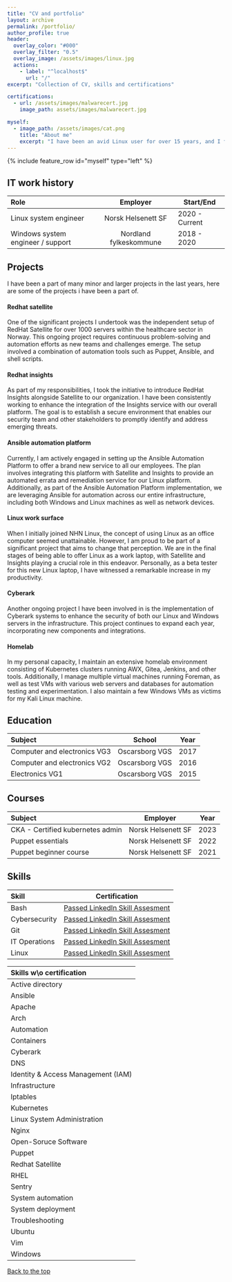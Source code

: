 ```yaml
---
title: "CV and portfolio"
layout: archive
permalink: /portfolio/
author_profile: true
header:
  overlay_color: "#000"
  overlay_filter: "0.5"
  overlay_image: /assets/images/linux.jpg
  actions:
    - label: "^localhost$"
      url: "/"
excerpt: "Collection of CV, skills and certifications"

certifications:
  - url: /assets/images/malwarecert.jpg
    image_path: assets/images/malwarecert.jpg

myself:
  - image_path: /assets/images/cat.png
    title: "About me"
    excerpt: "I have been an avid Linux user for over 15 years, and I find great joy in optimizing systems, whether it's my personal work laptop or automating multiple servers using cutting-edge technologies. I consider myself someone who thinks outside the box when it comes to efficient Linux workflows, and I thrive in the terminal environment."
---
```


{% include feature_row id="myself" type="left" %}

## IT work history

|                Role                |        Employer        |    Start/End    |
| :--------------------------------- | :--------------------: | ----------------|
| Linux system engineer              |   Norsk Helsenett SF   | 2020 - Current  |
| Windows system engineer / support  | Nordland fylkeskommune | 2018 - 2020     |

## Projects
I have been a part of many minor and larger projects in the last years, here are some of the projects i have been a part of.
#### Redhat satellite
One of the significant projects I undertook was the independent setup of RedHat Satellite for over 1000 servers within the healthcare sector in Norway. This ongoing project requires continuous problem-solving and automation efforts as new teams and challenges emerge. The setup involved a combination of automation tools such as Puppet, Ansible, and shell scripts.
#### Redhat insights
As part of my responsibilities, I took the initiative to introduce RedHat Insights alongside Satellite to our organization. I have been consistently working to enhance the integration of the Insights service with our overall platform. The goal is to establish a secure environment that enables our security team and other stakeholders to promptly identify and address emerging threats.
#### Ansible automation platform
Currently, I am actively engaged in setting up the Ansible Automation Platform to offer a brand new service to all our employees. The plan involves integrating this platform with Satellite and Insights to provide an automated errata and remediation service for our Linux platform. Additionally, as part of the Ansible Automation Platform implementation, we are leveraging Ansible for automation across our entire infrastructure, including both Windows and Linux machines as well as network devices.
#### Linux work surface
When I initially joined NHN Linux, the concept of using Linux as an office computer seemed unattainable. However, I am proud to be part of a significant project that aims to change that perception. We are in the final stages of being able to offer Linux as a work laptop, with Satellite and Insights playing a crucial role in this endeavor. Personally, as a beta tester for this new Linux laptop, I have witnessed a remarkable increase in my productivity.
#### Cyberark
Another ongoing project I have been involved in is the implementation of Cyberark systems to enhance the security of both our Linux and Windows servers in the infrastructure. This project continues to expand each year, incorporating new components and integrations.
#### Homelab
In my personal capacity, I maintain an extensive homelab environment consisting of Kubernetes clusters running AWX, Gitea, Jenkins, and other tools. Additionally, I manage multiple virtual machines running Foreman, as well as test VMs with various web servers and databases for automation testing and experimentation. I also maintain a few Windows VMs as victims for my Kali Linux machine.

## Education

| Subject                           | School                 | Year           |
| :-------------------------------- | :--------------------: | -------------- |
| Computer and electronics VG3      |   Oscarsborg VGS       |      2017      |
| Computer and electronics VG2      |   Oscarsborg VGS       |      2016      |
| Electronics VG1                   |   Oscarsborg VGS       |      2015      |


## Courses

| Subject                           | Employer               |      Year      |
| :-------------------------------- | :--------------------: | -------------- |
| CKA - Certified kubernetes admin  |   Norsk Helsenett SF   |      2023      |
| Puppet essentials                 |   Norsk Helsenett SF   |      2022      |
| Puppet beginner course            |   Norsk Helsenett SF   |      2021      |


## Skills

| Skill         |                       Certification                       |
| :------------ | :-------------------------------------------------------: |
| Bash          | [Passed LinkedIn Skill Assesment](https://bit.ly/3yLLHGt) |
| Cybersecurity | [Passed LinkedIn Skill Assesment](https://bit.ly/3EMooAf) |
| Git           | [Passed LinkedIn Skill Assesment](https://bit.ly/3CZ2A2W) |
| IT Operations | [Passed LinkedIn Skill Assesment](https://bit.ly/3EHKtQx) |
| Linux         | [Passed LinkedIn Skill Assesment](https://bit.ly/3CF8Co0) |

| Skills w\o certification           |
| :--------------------------------- |
| Active directory                   |
| Ansible                            |
| Apache                             |
| Arch                               |
| Automation                         |
| Containers                         |
| Cyberark                           |
| DNS                                |
| Identity & Access Management (IAM) |
| Infrastructure                     |
| Iptables                           |
| Kubernetes                         |
| Linux System Administration        |
| Nginx                              |
| Open-Soruce Software               |
| Puppet                             |
| Redhat Satellite                   |
| RHEL                               |
| Sentry                             |
| System automation                  |
| System deployment                  |
| Troubleshooting                    |
| Ubuntu                             |
| Vim                                |
| Windows                            |

<a href="#" class="btn btn--primary">Back to the top</a>
